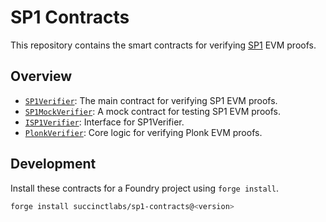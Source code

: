 # SP1 Contracts

This repository contains the smart contracts for verifying [SP1](https://github.com/succinctlabs/sp1) EVM proofs. 

## Overview
- [`SP1Verifier`](./src/SP1Verifier.sol): The main contract for verifying SP1 EVM proofs.
- [`SP1MockVerifier`](./src/SP1MockVerifier.sol): A mock contract for testing SP1 EVM proofs.
- [`ISP1Verifier`](./src/ISP1Verifier.sol): Interface for SP1Verifier.
- [`PlonkVerifier`](./src/PlonkVerifier.sol): Core logic for verifying Plonk EVM proofs.

## Development

Install these contracts for a Foundry project using `forge install`.

```bash
forge install succinctlabs/sp1-contracts@<version>
```

